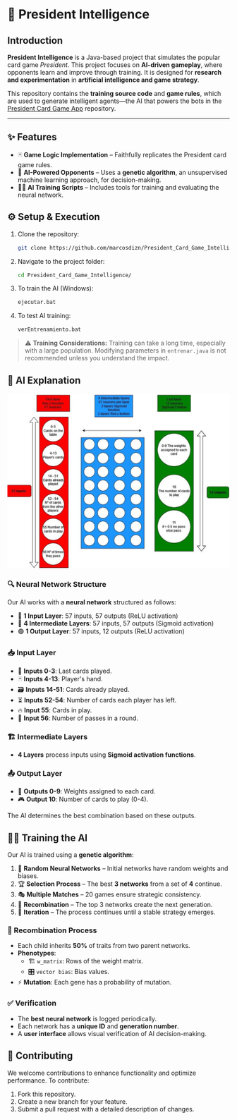 # 🎩 President Intelligence

## Introduction
**President Intelligence** is a Java-based project that simulates the popular card game *President*. This project focuses on **AI-driven gameplay**, where opponents learn and improve through training. It is designed for **research and experimentation** in **artificial intelligence and game strategy**.  

This repository contains the **training source code** and **game rules**, which are used to generate intelligent agents—the AI that powers the bots in the [President Card Game App](https://github.com/marcosdizn/President_Card_Game_App) repository.

---

## ✨ Features
- 🃏 **Game Logic Implementation** – Faithfully replicates the President card game rules.
- 🤖 **AI-Powered Opponents** – Uses a **genetic algorithm**, an unsupervised machine learning approach, for decision-making.
- 🏋️‍♂️ **AI Training Scripts** – Includes tools for training and evaluating the neural network.

## ⚙️ Setup & Execution
1. Clone the repository:
   ```sh
   git clone https://github.com/marcosdizn/President_Card_Game_Intelligence/
   ```
2. Navigate to the project folder:
   ```sh
   cd President_Card_Game_Intelligence/
   ```
3. To train the AI (Windows):
   ```sh
   ejecutar.bat
   ```
4. To test AI training:
   ```sh
   verEntrenamiento.bat
   ```

> ⚠️ **Training Considerations:** Training can take a long time, especially with a large population. Modifying parameters in `entrenar.java` is not recommended unless you understand the impact.

## 🧠 AI Explanation
![AI Schema](https://github.com/marcosdizn/President_Card_Game_Intelligence/blob/main/AI_Schema.png?raw=true)

### 🔍 Neural Network Structure
Our AI works with a **neural network** structured as follows:
- 🔴 **1 Input Layer**: 57 inputs, 57 outputs (ReLU activation)
- 🔵 **4 Intermediate Layers**: 57 inputs, 57 outputs (Sigmoid activation)
- 🟢 **1 Output Layer**: 57 inputs, 12 outputs (ReLU activation)

### 📥 Input Layer
- 🎴 **Inputs 0-3**: Last cards played.
- 🃏 **Inputs 4-13**: Player's hand.
- 🗃️ **Inputs 14-51**: Cards already played.
- ⏳ **Inputs 52-54**: Number of cards each player has left.
- 🔥 **Input 55**: Cards in play.
- 🚫 **Input 56**: Number of passes in a round.

### 🏗️ Intermediate Layers
- **4 Layers** process inputs using **Sigmoid activation functions**.

### 📤 Output Layer
- 🔢 **Outputs 0-9**: Weights assigned to each card.
- 🎮 **Output 10**: Number of cards to play (0-4).

The AI determines the best combination based on these outputs.

## 🏋️‍♂️ Training the AI
Our AI is trained using a **genetic algorithm**:
1. 🎲 **Random Neural Networks** – Initial networks have random weights and biases.
2. 🏆 **Selection Process** – The best **3 networks** from a set of **4** continue.
3. 🎭 **Multiple Matches** – 20 games ensure strategic consistency.
4. 🔄 **Recombination** – The top 3 networks create the next generation.
5. 🔁 **Iteration** – The process continues until a stable strategy emerges.

### 🧬 Recombination Process
- Each child inherits **50%** of traits from two parent networks.
- **Phenotypes**:
  - 🏗️ `w_matrix`: Rows of the weight matrix.
  - 🎛️ `vector bias`: Bias values.
- ⚡ **Mutation**: Each gene has a probability of mutation.

### ✅ Verification
- The **best neural network** is logged periodically.
- Each network has a **unique ID** and **generation number**.
- A **user interface** allows visual verification of AI decision-making.

## 🤝 Contributing  
We welcome contributions to enhance functionality and optimize performance. To contribute:  
1. Fork this repository.  
2. Create a new branch for your feature.  
3. Submit a pull request with a detailed description of changes.  
